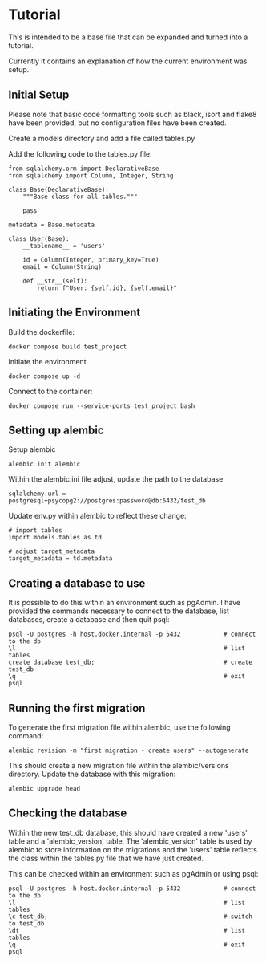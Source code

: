 # Tutorial

This is intended to be a base file that can be expanded and turned into a tutorial.

Currently it contains an explanation of how the current environment was setup.

## Initial Setup

Please note that basic code formatting tools such as black, isort and flake8 have been
provided, but no configuration files have been created.

Create a models directory and add a file called tables.py

Add the following code to the tables.py file:
```
from sqlalchemy.orm import DeclarativeBase
from sqlalchemy import Column, Integer, String

class Base(DeclarativeBase):
    """Base class for all tables."""

    pass

metadata = Base.metadata

class User(Base):
    __tablename__ = 'users'

    id = Column(Integer, primary_key=True)
    email = Column(String)

    def __str__(self):
        return f"User: {self.id}, {self.email}"

```

## Initiating the Environment

Build the dockerfile:
```
docker compose build test_project
```

Initiate the environment
```
docker compose up -d
```

Connect to the container:
```
docker compose run --service-ports test_project bash
```

## Setting up alembic

Setup alembic
```
alembic init alembic
```

Within the alembic.ini file adjust, update the path to the database
```
sqlalchemy.url = postgresql+psycopg2://postgres:password@db:5432/test_db
```

Update env.py within alembic to reflect these change:
```
# import tables
import models.tables as td

# adjust target_metadata
target_metadata = td.metadata
```

## Creating a database to use

It is possible to do this within an environment such as pgAdmin.   I have provided the
commands necessary to connect to the database, list databases, create a database and then
quit psql:
```
psql -U postgres -h host.docker.internal -p 5432            # connect to the db
\l                                                          # list tables
create database test_db;                                    # create test_db
\q                                                          # exit psql
```

## Running the first migration

To generate the first migration file within alembic, use the following command:
```
alembic revision -m "first migration - create users" --autogenerate
```

This should create a new migration file within the alembic/versions directory.   Update
the database with this migration:
```
alembic upgrade head
```

## Checking the database

Within the new test_db database, this should have created a new 'users' table
and a 'alembic_version' table.   The 'alembic_version' table is used by alembic to
store information on the migrations and the 'users' table reflects the class within
the tables.py file that we have just created.

This can be checked within an environment such as pgAdmin or using psql:
```
psql -U postgres -h host.docker.internal -p 5432            # connect to the db
\l                                                          # list tables
\c test_db;                                                 # switch to test_db
\dt                                                         # list tables
\q                                                          # exit psql
```
